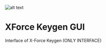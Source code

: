 ![alt text](https://github.com/JeanxPereira/XForce/Logo.png?raw=true)

# XForce Keygen GUI
Interface of X-Force Keygen (ONLY INTERFACE)
